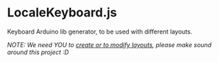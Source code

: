 # LocaleKeyboard.js
Keyboard Arduino lib generator, to be used with different layouts.

*NOTE: We need YOU to [create or to modify layouts](https://github.com/Thecakeisgit/LocaleKeyboard.js/wiki/How-to-create-a-locale-%3F%21/_edit), please make sound around this project :D*
